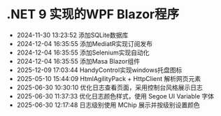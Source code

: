 # .NET 9 实现的WPF Blazor程序

- 2024-11-30 13:23:52 添加SQLite数据库
- 2024-12-04 16:35:55 添加MediatR实现订阅发布
- 2024-12-04 16:35:55 添加Selenium实现自动化
- 2024-12-04 16:35:55 添加Masa Blazor组件
- 2025-12-09 17:03:44 HandyControl实现windows托盘图标
- 2025-05-10 15:44:09 HtmlAgilityPack + HttpClient 解析网页元素
- 2025-06-30 10:30:10 优化日志查看页面，采用控制台风格展示日志
- 2025-06-30 11:37:33 优化日志颜色样式，使用 Segoe UI Variable 字体
- 2025-06-30 12:17:48 日志级别使用 MChip 展示并按级别设置颜色


